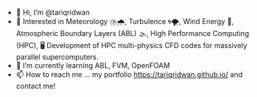 - 👋 Hi, I’m @tariqridwan
- 👀 Interested in Meteorology ⛈️🌧, Turbulence 🌀🌪, Wind Energy 💨, Atmospheric Boundary Layers (ABL) 🌫, High Performance Computing (HPC), 🖥️ Development of HPC multi-physics CFD codes for massively parallel supercomputers.
- 🌱 I’m currently learning ABL, FVM, OpenFOAM
- 📫 How to reach me ... my portfolio https://tariqridwan.github.io/ and contact me!

<!---
tariqridwan/tariqridwan is a ✨ special ✨ repository because its `README.md` (this file) appears on your GitHub profile.
You can click the Preview link to take a look at your changes.
--->

